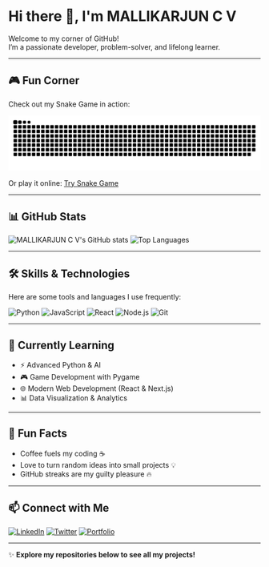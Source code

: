 # Hi there 👋, I'm MALLIKARJUN C V

Welcome to my corner of GitHub!  
I’m a passionate developer, problem-solver, and lifelong learner.  

---

## 🎮 Fun Corner
Check out my Snake Game in action:  

<picture>
  <source media="(prefers-color-scheme: dark)" srcset="https://raw.githubusercontent.com/Platane/snk/output/github-contribution-grid-snake-dark.svg" />
  <source media="(prefers-color-scheme: light)" srcset="https://raw.githubusercontent.com/Platane/snk/output/github-contribution-grid-snake.svg" />
  <img alt="github-snake" src="https://raw.githubusercontent.com/Platane/snk/output/github-contribution-grid-snake.svg" />
</picture>

Or play it online: [Try Snake Game](https://example.com)  

---

## 📊 GitHub Stats
![MALLIKARJUN C V's GitHub stats](https://github-readme-stats.vercel.app/api?username=Mallikarjun-C-V&show_icons=true&theme=radical)
![Top Languages](https://github-readme-stats.vercel.app/api/top-langs/?username=Mallikarjun-C-V&layout=compact&theme=radical)

---

## 🛠️ Skills & Technologies
Here are some tools and languages I use frequently:  

![Python](https://img.shields.io/badge/Python-3.11-blue?logo=python)
![JavaScript](https://img.shields.io/badge/JavaScript-ES6-yellow?logo=javascript)
![React](https://img.shields.io/badge/React-17-blue?logo=react)
![Node.js](https://img.shields.io/badge/Node.js-14-green?logo=node.js)
![Git](https://img.shields.io/badge/Git-F05032?logo=git)

---

## 🌱 Currently Learning
- ⚡ Advanced Python & AI  
- 🎮 Game Development with Pygame  
- 🌐 Modern Web Development (React & Next.js)  
- 📊 Data Visualization & Analytics  

---

## 💬 Fun Facts
- Coffee fuels my coding ☕  
- Love to turn random ideas into small projects 💡  
- GitHub streaks are my guilty pleasure 🔥  

---

## 📫 Connect with Me
[![LinkedIn](https://img.shields.io/badge/LinkedIn-0077B5?logo=linkedin&style=flat-square)](https://linkedin.com/in/YOUR_LINKEDIN)
[![Twitter](https://img.shields.io/badge/Twitter-1DA1F2?logo=twitter&style=flat-square)](https://twitter.com/YOUR_TWITTER)
[![Portfolio](https://img.shields.io/badge/Portfolio-FF69B4?logo=google-chrome&style=flat-square)](https://YOUR_PORTFOLIO)

---

✨ **Explore my repositories below to see all my projects!**
